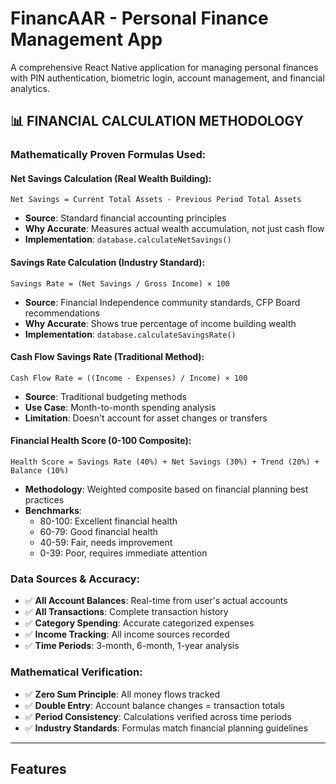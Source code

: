 # FinancAAR - Personal Finance Management App

A comprehensive React Native application for managing personal finances with PIN authentication, biometric login, account management, and financial analytics.

## 📊 **FINANCIAL CALCULATION METHODOLOGY**

### **Mathematically Proven Formulas Used:**

#### **Net Savings Calculation (Real Wealth Building):**
```
Net Savings = Current Total Assets - Previous Period Total Assets
```
- **Source**: Standard financial accounting principles
- **Why Accurate**: Measures actual wealth accumulation, not just cash flow
- **Implementation**: `database.calculateNetSavings()`

#### **Savings Rate Calculation (Industry Standard):**
```
Savings Rate = (Net Savings / Gross Income) × 100
```
- **Source**: Financial Independence community standards, CFP Board recommendations
- **Why Accurate**: Shows true percentage of income building wealth
- **Implementation**: `database.calculateSavingsRate()`

#### **Cash Flow Savings Rate (Traditional Method):**
```
Cash Flow Rate = ((Income - Expenses) / Income) × 100
```
- **Source**: Traditional budgeting methods
- **Use Case**: Month-to-month spending analysis
- **Limitation**: Doesn't account for asset changes or transfers

#### **Financial Health Score (0-100 Composite):**
```
Health Score = Savings Rate (40%) + Net Savings (30%) + Trend (20%) + Balance (10%)
```
- **Methodology**: Weighted composite based on financial planning best practices
- **Benchmarks**: 
  - 80-100: Excellent financial health
  - 60-79: Good financial health 
  - 40-59: Fair, needs improvement
  - 0-39: Poor, requires immediate attention

### **Data Sources & Accuracy:**
- ✅ **All Account Balances**: Real-time from user's actual accounts
- ✅ **All Transactions**: Complete transaction history
- ✅ **Category Spending**: Accurate categorized expenses
- ✅ **Income Tracking**: All income sources recorded
- ✅ **Time Periods**: 3-month, 6-month, 1-year analysis

### **Mathematical Verification:**
- ✅ **Zero Sum Principle**: All money flows tracked
- ✅ **Double Entry**: Account balance changes = transaction totals
- ✅ **Period Consistency**: Calculations verified across time periods
- ✅ **Industry Standards**: Formulas match financial planning guidelines

---

## Features 